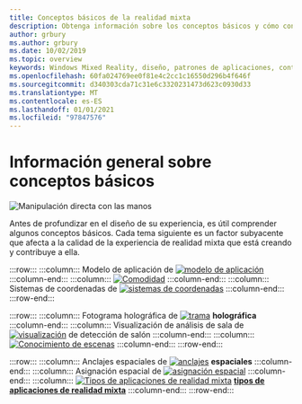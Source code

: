 ```yaml
---
title: Conceptos básicos de la realidad mixta
description: Obtenga información sobre los conceptos básicos y cómo contribuyen a la calidad de las experiencias de realidad mixta que está creando para los usuarios.
author: grbury
ms.author: grbury
ms.date: 10/02/2019
ms.topic: overview
keywords: Windows Mixed Reality, diseño, patrones de aplicaciones, controles, estilo, HoloLens, interacción, elementos de la experiencia de usuario, comportamientos, bloques de creación, auriculares de realidad mixta, auriculares de la realidad mixta de Windows, auriculares de realidad virtual, HoloLens, MRTK, kit de herramientas de realidad mixta, confort, modelo de aplicación, coordenada, marco holográfica
ms.openlocfilehash: 60fa024769ee0f81e4c2cc1c16550d296b4f646f
ms.sourcegitcommit: d340303cda71c31e6c3320231473d623c0930d33
ms.translationtype: MT
ms.contentlocale: es-ES
ms.lasthandoff: 01/01/2021
ms.locfileid: "97847576"
---
```

# <a name="core-concepts-overview"></a>Información general sobre conceptos básicos

![Manipulación directa con las manos](images/05_CoreConcepts.png)

Antes de profundizar en el diseño de su experiencia, es útil comprender algunos conceptos básicos. Cada tema siguiente es un factor subyacente que afecta a la calidad de la experiencia de realidad mixta que está creando y contribuye a ella. 

:::row:::
    :::column:::
        Modelo de aplicación de [ ![ modelo de aplicación](images/teleportation-640px.png)](app-model.md) **[](app-model.md)**
    :::column-end:::
    :::column:::
       [ ![ Comodidad](images/comfort-chart.PNG)](comfort.md) **[](comfort.md)**
    :::column-end:::
    :::column:::
        Sistemas de coordenadas de [ ![ sistemas de coordenadas](images/coordinate-systems.PNG)](coordinate-systems.md) **[](coordinate-systems.md)**
    :::column-end:::
:::row-end:::

:::row:::
    :::column:::
        Fotograma holográfica de [ ![ trama](images/destinationmars-750px.png)](holographic-frame.md) **[](holographic-frame.md) holográfica**
    :::column-end:::
    :::column:::
        Visualización de análisis de sala de [ ![ visualización](images/sr-mixedworld-140429-8pm-00068-1000px.png)](room-scan-visualization.md) de detección de salón **[](room-scan-visualization.md)**
    :::column-end:::
    :::column:::
        [ ![ Conocimiento de escenas](images/scene-understanding.png)](scene-understanding.md) **[](scene-understanding.md)**
    :::column-end:::
:::row-end:::

:::row:::
    :::column:::
        Anclajes espaciales de [ ![ anclajes](images/azurespatialanchors.jpg)](spatial-anchors.md) **[](spatial-anchors.md) espaciales**
    :::column-end:::
    :::column:::
        Asignación espacial de [ ![ asignación espacial](images/surfacereconstruction.jpg)](spatial-mapping.md) **[](spatial-mapping.md)**
    :::column-end:::
    :::column:::
        [ ![ Tipos de aplicaciones de realidad mixta](images/enhancedenvironmentapps-640px.jpg)](types-of-mixed-reality-apps.md) **[tipos de aplicaciones de realidad mixta](types-of-mixed-reality-apps.md)**
    :::column-end:::
:::row-end:::

<br>

